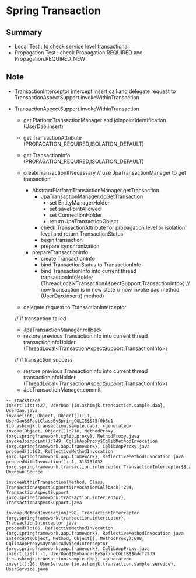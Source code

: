 # Spring Transaction

## Summary
- Local Test : to check service level transactional
- Propagation Test : check Propagation.REQUIRED and Propagation.REQUIRED_NEW

## Note
- TransactionInterceptor intercept insert call and delegate request to TransactionAspectSupport.invokeWithinTransaction
- TransactionAspectSupport.invokeWithinTransaction
	- get PlatformTransactionManager and joinpointIdentification (UserDao.insert)
	- get TransactionAttribute (PROPAGATION_REQUIRED,ISOLATION_DEFAULT)
	- get TransactionInfo (PROPAGATION_REQUIRED,ISOLATION_DEFAULT)

	- createTransactionIfNecessary
		// use JpaTransactionManager to get transaction
		- AbstractPlatformTransactionManager.getTransaction
			- JpaTransactionManager.doGetTransaction
				- set EntityManagerHolder
				- set savePointAllowed
				- set ConnectionHolder
				- return JpaTransactionObject
			- check TransactionAttribute for propagation level or isolation level and return TransactionStatus
			- begin transaction
			- prepare synchronization
		- prepareTransactionInfo
			- create TransactionInfo
			- bind TransactionStatus to TransactionInfo
			- bind TransactionInfo into current thread transactionInfoHolder (ThreadLocal<TransactionAspectSupport.TransactionInfo>)
	// now transaction is in new state
	// now invoke dao method (UserDao.insert() method)
	-  delegate request to TransactionInterceptor

	// if transaction failed
	- JpaTransactionManager.rollback
	- restore previous TransactionInfo into current thread transactionInfoHolder (ThreadLocal<TransactionAspectSupport.TransactionInfo>)

	// if transaction success
	- restore previous TransactionInfo into current thread transactionInfoHolder (ThreadLocal<TransactionAspectSupport.TransactionInfo>)
	- JpaTransactionManager.commit

```log
-- stacktrace
insert(List):27, UserDao {io.ashimjk.transaction.sample.dao}, UserDao.java
invoke(int, Object, Object[]):-1, UserDao$$FastClassBySpringCGLIB$$45f0b8c1 {io.ashimjk.transaction.sample.dao}, <generated>
invoke(Object, Object[]):218, MethodProxy {org.springframework.cglib.proxy}, MethodProxy.java
invokeJoinpoint():749, CglibAopProxy$CglibMethodInvocation {org.springframework.aop.framework}, CglibAopProxy.java
proceed():163, ReflectiveMethodInvocation {org.springframework.aop.framework}, ReflectiveMethodInvocation.java
proceedWithInvocation():-1, 318787032 {org.springframework.transaction.interceptor.TransactionInterceptor$$Lambda$468}, Unknown Source

invokeWithinTransaction(Method, Class, TransactionAspectSupport$InvocationCallback):294, TransactionAspectSupport {org.springframework.transaction.interceptor}, TransactionAspectSupport.java

invoke(MethodInvocation):98, TransactionInterceptor {org.springframework.transaction.interceptor}, TransactionInterceptor.java
proceed():186, ReflectiveMethodInvocation {org.springframework.aop.framework}, ReflectiveMethodInvocation.java
intercept(Object, Method, Object[], MethodProxy):688, CglibAopProxy$DynamicAdvisedInterceptor {org.springframework.aop.framework}, CglibAopProxy.java
insert(List):-1, UserDao$$EnhancerBySpringCGLIB$$6dcf2939 {io.ashimjk.transaction.sample.dao}, <generated>
insert():26, UserService {io.ashimjk.transaction.sample.service}, UserService.java
```
